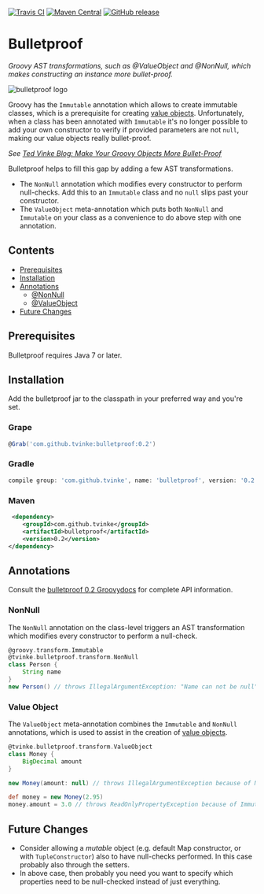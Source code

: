 [![Travis CI](https://img.shields.io/travis/tvinke/bulletproof.svg)](https://travis-ci.org/tvinke/bulletproof)
[![Maven Central](https://img.shields.io/maven-central/v/com.github.tvinke/bulletproof.svg)](http://repo1.maven.org/maven2/com/github/tvinke/bulletproof/0.2/bulletproof-0.2.jar)
[![GitHub release](https://img.shields.io/github/tag/tvinke/bulletproof.svg)](https://github.com/tvinke/bulletproof/releases/tag/v0.2)
# Bulletproof
*Groovy AST transformations, such as @ValueObject and @NonNull, which makes constructing an instance more bullet-proof.*

![bulletproof logo](https://raw.githubusercontent.com/tvinke/bulletproof/master/logo.png)

Groovy has the `Immutable` annotation which allows to create immutable classes, which is a prerequisite for creating [value objects](https://en.wikipedia.org/wiki/Value_object). Unfortunately, when a class has been annotated with `Immutable` it's no longer possible to add your own constructor to verify if provided parameters are not `null`, making our value objects really bullet-proof.

*See [Ted Vinke Blog: Make Your Groovy Objects More Bullet-Proof](https://tedvinke.wordpress.com/2017/08/30/make-your-groovy-objects-more-bullet-proof/)*

Bulletproof helps to fill this gap by adding a few AST transformations.
 * The `NonNull` annotation which modifies every constructor to perform null-checks. Add this to an `Immutable` class and no `null` slips past your constructor.
 * The `ValueObject` meta-annotation which puts both `NonNull` and `Immutable` on your class as a convenience to do above step with one annotation.

## Contents
 * [Prerequisites](#prerequisites)
 * [Installation](#installation)
 * [Annotations](#annotations)
   * [@NonNull](#nonnull)
   * [@ValueObject](#value-object)
 * [Future Changes](#future-changes)

## Prerequisites

Bulletproof requires Java 7 or later.

## Installation

Add the bulletproof jar to the classpath in your preferred way and you're set.

### Grape
```groovy
@Grab('com.github.tvinke:bulletproof:0.2') 
```

### Gradle
```groovy
compile group: 'com.github.tvinke', name: 'bulletproof', version: '0.2'
```

### Maven
```xml
 <dependency>
    <groupId>com.github.tvinke</groupId>
    <artifactId>bulletproof</artifactId>
    <version>0.2</version>
</dependency>
```

## Annotations

Consult the [bulletproof 0.2 Groovydocs](http://tvinke.github.io/bulletproof/v0.2/groovydoc/) for complete API information.

### NonNull

The `NonNull` annotation on the class-level triggers an AST transformation which modifies every constructor to perform a null-check.

```groovy
@groovy.transform.Immutable
@tvinke.bulletproof.transform.NonNull
class Person {
    String name
}
new Person() // throws IllegalArgumentException: "Name can not be null"
```

### Value Object

The `ValueObject` meta-annotation combines the `Immutable` and `NonNull` annotations, which is used to assist in the creation of [value objects](https://en.wikipedia.org/wiki/Value_object).

```groovy
@tvinke.bulletproof.transform.ValueObject
class Money {
    BigDecimal amount
}

new Money(amount: null) // throws IllegalArgumentException because of NonNull

def money = new Money(2.95)
money.amount = 3.0 // throws ReadOnlyPropertyException because of Immutable
```

## Future Changes

 * Consider allowing a _mutable_ object (e.g. default Map constructor, or with `TupleConstructor`) also to have null-checks performed. In this case probably also through the setters.
 * In above case, then probably you need you want to specify which properties need to be null-checked instead of just everything.